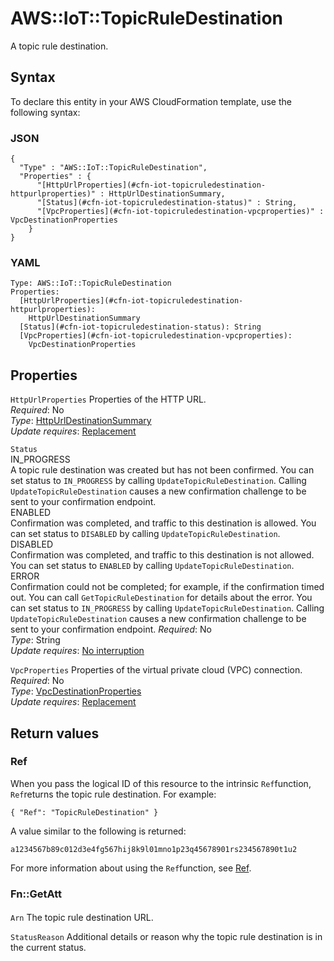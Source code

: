 # AWS::IoT::TopicRuleDestination<a name="aws-resource-iot-topicruledestination"></a>

A topic rule destination\.

## Syntax<a name="aws-resource-iot-topicruledestination-syntax"></a>

To declare this entity in your AWS CloudFormation template, use the following syntax:

### JSON<a name="aws-resource-iot-topicruledestination-syntax.json"></a>

```
{
  "Type" : "AWS::IoT::TopicRuleDestination",
  "Properties" : {
      "[HttpUrlProperties](#cfn-iot-topicruledestination-httpurlproperties)" : HttpUrlDestinationSummary,
      "[Status](#cfn-iot-topicruledestination-status)" : String,
      "[VpcProperties](#cfn-iot-topicruledestination-vpcproperties)" : VpcDestinationProperties
    }
}
```

### YAML<a name="aws-resource-iot-topicruledestination-syntax.yaml"></a>

```
Type: AWS::IoT::TopicRuleDestination
Properties: 
  [HttpUrlProperties](#cfn-iot-topicruledestination-httpurlproperties): 
    HttpUrlDestinationSummary
  [Status](#cfn-iot-topicruledestination-status): String
  [VpcProperties](#cfn-iot-topicruledestination-vpcproperties): 
    VpcDestinationProperties
```

## Properties<a name="aws-resource-iot-topicruledestination-properties"></a>

`HttpUrlProperties`  <a name="cfn-iot-topicruledestination-httpurlproperties"></a>
Properties of the HTTP URL\.  
*Required*: No  
*Type*: [HttpUrlDestinationSummary](aws-properties-iot-topicruledestination-httpurldestinationsummary.md)  
*Update requires*: [Replacement](https://docs.aws.amazon.com/AWSCloudFormation/latest/UserGuide/using-cfn-updating-stacks-update-behaviors.html#update-replacement)

`Status`  <a name="cfn-iot-topicruledestination-status"></a>  
IN\_PROGRESS  
A topic rule destination was created but has not been confirmed\. You can set status to `IN_PROGRESS` by calling `UpdateTopicRuleDestination`\. Calling `UpdateTopicRuleDestination` causes a new confirmation challenge to be sent to your confirmation endpoint\.  
ENABLED  
Confirmation was completed, and traffic to this destination is allowed\. You can set status to `DISABLED` by calling `UpdateTopicRuleDestination`\.  
DISABLED  
Confirmation was completed, and traffic to this destination is not allowed\. You can set status to `ENABLED` by calling `UpdateTopicRuleDestination`\.  
ERROR  
Confirmation could not be completed; for example, if the confirmation timed out\. You can call `GetTopicRuleDestination` for details about the error\. You can set status to `IN_PROGRESS` by calling `UpdateTopicRuleDestination`\. Calling `UpdateTopicRuleDestination` causes a new confirmation challenge to be sent to your confirmation endpoint\.
*Required*: No  
*Type*: String  
*Update requires*: [No interruption](https://docs.aws.amazon.com/AWSCloudFormation/latest/UserGuide/using-cfn-updating-stacks-update-behaviors.html#update-no-interrupt)

`VpcProperties`  <a name="cfn-iot-topicruledestination-vpcproperties"></a>
Properties of the virtual private cloud \(VPC\) connection\.  
*Required*: No  
*Type*: [VpcDestinationProperties](aws-properties-iot-topicruledestination-vpcdestinationproperties.md)  
*Update requires*: [Replacement](https://docs.aws.amazon.com/AWSCloudFormation/latest/UserGuide/using-cfn-updating-stacks-update-behaviors.html#update-replacement)

## Return values<a name="aws-resource-iot-topicruledestination-return-values"></a>

### Ref<a name="aws-resource-iot-topicruledestination-return-values-ref"></a>

 When you pass the logical ID of this resource to the intrinsic `Ref`function, `Ref`returns the topic rule destination\. For example:

 `{ "Ref": "TopicRuleDestination" }` 

A value similar to the following is returned:

 `a1234567b89c012d3e4fg567hij8k9l01mno1p23q45678901rs234567890t1u2` 

For more information about using the `Ref`function, see [Ref](https://docs.aws.amazon.com/AWSCloudFormation/latest/UserGuide/intrinsic-function-reference-ref.html)\.

### Fn::GetAtt<a name="aws-resource-iot-topicruledestination-return-values-fn--getatt"></a>



#### <a name="aws-resource-iot-topicruledestination-return-values-fn--getatt-fn--getatt"></a>

`Arn`  <a name="Arn-fn::getatt"></a>
The topic rule destination URL\.

`StatusReason`  <a name="StatusReason-fn::getatt"></a>
Additional details or reason why the topic rule destination is in the current status\.